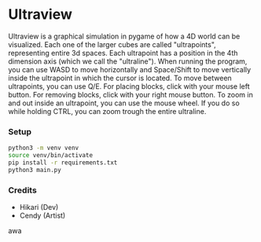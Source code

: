 # Ultraview

Ultraview is a graphical simulation in pygame of how a 4D world can be visualized.
Each one of the larger cubes are called "ultrapoints", representing entire 3d spaces.
Each ultrapoint has a position in the 4th dimension axis (which we call the "ultraline").
When running the program, you can use WASD to move horizontally and Space/Shift to move vertically inside the ultrapoint in which the cursor is located. To move between ultrapoints, you can use Q/E. For placing blocks, click with your mouse left button. For removing blocks, click with your right mouse button. To zoom in and out inside an ultrapoint, you can use the mouse wheel. If you do so while holding CTRL, you can zoom trough the entire ultraline.

### Setup

```sh
python3 -m venv venv
source venv/bin/activate
pip install -r requirements.txt
python3 main.py
``` 

### Credits

- Hikari (Dev)
- Cendy (Artist)

awa